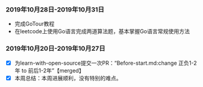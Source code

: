 
### <i class="icon-chevron-sign-left"></i>  2019年10月28日-2019年10月31日
- 完成GoTour教程
- 在leetcode上使用Go语言完成两道算法题，基本掌握Go语言常规使用方法
### <i class="icon-chevron-sign-left"></i>  2019年10月20日-2019年10月27日
- [x] 为learn-with-open-source提交一次PR：“Before-start.md:change 正负1-2年 to 前后1-2年”【merged】
- [x] 本周总结：本周进展顺利，没有特别的难点。
